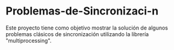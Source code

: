 # Problemas-de-Sincronizaci-n
Este proyecto tiene como objetivo mostrar la solución de algunos problemas clásicos de sincronización utilizando la librería "multiprocessing".
